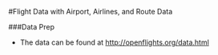 
#Flight Data with Airport, Airlines, and Route Data

###Data Prep

- The data can be found at http://openflights.org/data.html
